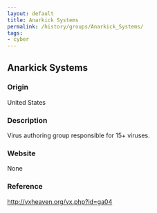 ```yaml
---
layout: default
title: Anarkick Systems
permalink: /history/groups/Anarkick_Systems/
tags:
- cyber
---
```


## Anarkick Systems

### Origin
United States

### Description
Virus authoring group responsible for 15+ viruses.

### Website
None

### Reference
http://vxheaven.org/vx.php?id=ga04

